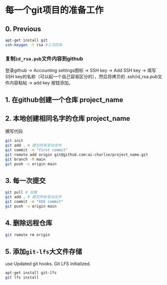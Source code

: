 # 每一个git项目的准备工作
## 0. Previous
```bash
apt-get install git
ssh-keygen -t rsa #三次回车

```
### 复制`id_rsa.pub`文件内容到github
登录github -> Accounting settings图标 -> SSH key -> Add SSH key -> 填写SSH key的名称（可以起一个自己容易区分的），然后将拷贝的 .ssh/id\_rsa.pub文件内容粘帖 -> add key 按钮添加。

## 1. 在github创建一个仓库 project_name

## 2. 本地创建相同名字的仓库 project_name
撰写代码
```bash
git init
git add . # 提交所有变动文件
git commit -m "first commit"
git remote add origin git@github.com:ai-charlie/project_name.git
git branch -M main
git push -u origin main
```

## 3. 每一次提交
```bash
git pull # 拉取
git add . # 提交所有变动文件
git commit -m "XXX commit"
git push -u origin main
```

## 4. 删除远程仓库
```bash
git remote rm origin
```

## 5. 添加`git-lfs`大文件存储
use Updated git hooks.
Git LFS initialized.
```bash
apt-get install git-lfs
git lfs install
```